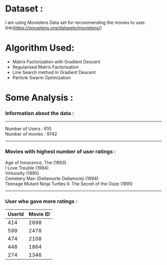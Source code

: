 # Dataset :
I am using Movielens Data set for recommending the movies to user.<br>
link(https://grouplens.org/datasets/movielens/)

# Algorithm Used:
  * Matrix Factorization with Gradient Descent 
  * Regularised Matrix Factorisation
  * Line Search method In Gradient Descent
  * Particle Swarm Optimization

# Some Analysis : 

### Information about the data : 

*********************************************************
Number of Users : 610 <br>
Number of movies : 9742

*********************************************************

### Movies with highest number of user ratings :

Age of Innocence, The (1993)<br>
I Love Trouble (1994)<br>
Virtuosity (1995)<br>
Cemetery Man (Dellamorte Dellamore) (1994)<br>
Teenage Mutant Ninja Turtles II: The Secret of the Ooze (1991)<br>

*********************************************************

### User who gave more ratings  :
  UserId   |   Movie ID   |
-----------|--------------|
  414      |   2698       | 
  599      |   2478       |
  474      |   2108       |
  448      |   1864       |
  274      |   1346       |

